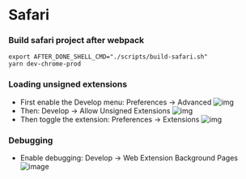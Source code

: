 # Safari

### Build safari project after webpack

```
export AFTER_DONE_SHELL_CMD="./scripts/build-safari.sh"
yarn dev-chrome-prod
```

### Loading unsigned extensions

- First enable the Develop menu:
  Preferences -> Advanced
  ![img](./safari-preferences-advanced-show-develop-menu.png)
- Then:
  Develop -> Allow Unsigned Extensions
  ![img](./safari-menu-develop-allow-unsigned-extensions.png)
- Then toggle the extension:
  Preferences -> Extensions
  ![img](./safari-menu-preferences-extensions.png)

### Debugging

- Enable debugging:
  Develop -> Web Extension Background Pages
  ![image](https://user-images.githubusercontent.com/525211/93846107-54d59480-fccd-11ea-9d81-121ebbc02d3c.png)
